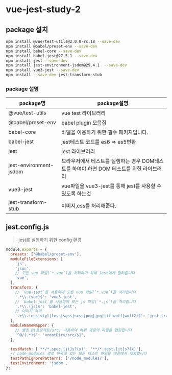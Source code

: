 # vue-jest-study-2

## package 설치

```bash
npm install @vue/test-utils@2.0.0-rc.18 --save-dev
npm install @babel/preset-env --save-dev
npm install babel-core --save-dev
npm install babel-jest@27.5.1 --save-dev
npm install jest --save-dev
npm install jest-environment-jsdom@29.4.1  --save-dev
npm install vue3-jest --save-dev
npm install --save-dev jest-transform-stub
```

### package 설명

| package명              | package설명                                                                              |
| ---------------------- | ---------------------------------------------------------------------------------------- |
| @vue/test-utils        | vue test 라이브러리                                                                      |
| @babel/preset-env      | babel plugin 모음집                                                                      |
| babel-core             | 바벨을 이용하기 위한 필수 패키지입니다.                                                  |
| babel-jest             | jest테스트 코드를 es6 => es5변환                                                         |
| jest                   | jest 라이브러리                                                                          |
| jest-environment-jsdom | 브라우저에서 테스트를 실행하는 경우 DOM테스트를 하여야 하면 DOM 테스트를 위한 라이브러리 |
| vue3-jest              | vue파일을 vue3-jest를 통해 jest를 사용할 수 있도록 하는것                                |
| jest-transform-stub    | 이미지,css를 처리해준다.                                                                 |

## jest.config.js

> jest를 실행하기 위한 config 환경

```javascript
module.exports = {
  presets: ['@babel/preset-env'],
  moduleFileExtensions: [
    'js',
    'json',
    // 모든 vue 파일(`*.vue`)을 처리하기 위해 Jest에게 알려줍니다
    'vue',
  ],
  transform: {
    // `vue-jest`를 사용하여 모든 vue 파일(`*.vue`)을 처리합니다
    '.*\\.(vue)$': 'vue3-jest',
    // `babel-jest`를 사용하여 모든 js 파일(`*.js`)을 처리합니다
    '.*\\.(js)$': 'babel-jest',
    // 이미지 처리
    '.+\\.(css|styl|less|sass|scss|png|jpg|ttf|woff|woff2)$': 'jest-transform-stub',
  },
  moduleNameMapper: {
    // 별칭 @(프로젝트/src) 사용하여 하위 경로의 파일을 맵핑합니다
    '^@/(.*)$': '<rootDir>/src/$1',
  },

  testMatch: ['**/*.spec.[jt]s?(x)', '**/*.test.[jt]s?(x)'],
  // node_modules 경로 하위에 있는 모든 테스트 파일을 대상에서 제외합니다
  testPathIgnorePatterns: ['/node_modules/'],
  testEnvironment: 'jsdom',
};
```
